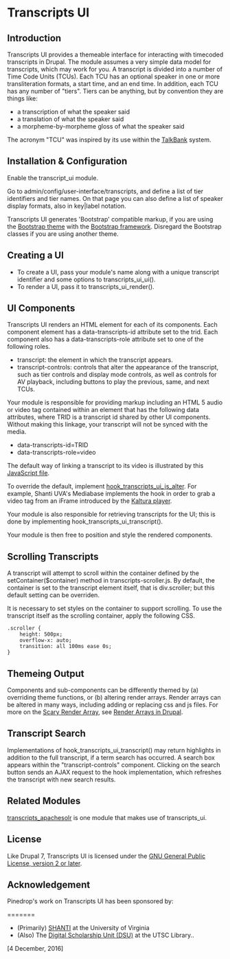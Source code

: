 # Transcripts UI

## Introduction

Transcripts UI provides a themeable interface for interacting with
timecoded transcripts in Drupal. The module assumes a very simple
data model for transcripts, which may work for you. A transcript is
divided into a number of Time Code Units (TCUs). Each TCU has an
optional speaker in one or more transliteration formats, a start
time, and an end time. In addition, each TCU has any number of
"tiers". Tiers can be anything, but by convention they are things
like:

* a transcription of what the speaker said
* a translation of what the speaker said
* a morpheme-by-morpheme gloss of what the speaker said

The acronym "TCU" was inspired by its use within the
[TalkBank](http://talkbank.org/) system.

## Installation & Configuration

Enable the transcript_ui module.

Go to admin/config/user-interface/transcripts, and define
a list of tier identifiers and tier names. On that page you
can also define a list of speaker display formats, also in
key|label notation.

Transcripts UI generates 'Bootstrap' compatible markup, if you are
using the [Bootstrap theme](https://www.drupal.org/project/bootstrap)
with the [Bootstrap framework](http://getbootstrap.com/). Disregard
the Bootstrap classes if you are using another theme.

## Creating a UI

* To create a UI, pass your module's name along with a unique transcript
identifier and some options to transcripts_ui_ui().
* To render a UI, pass it to transcripts_ui_render().

## UI Components

Transcripts UI renders an HTML element for each of its components.
Each component element has a data-transcripts-id attribute set to
the trid. Each component also has a data-transcripts-role attribute
set to one of the following roles.

* transcript: the element in which the transcript appears.
* transcript-controls: controls that alter the appearance of the
transcript, such as tier controls and display mode controls, as
well as controls for AV playback, including buttons to play the
previous, same, and next TCUs.

Your module is responsible for providing markup including an
HTML 5 audio or video tag contained within an element that has the
following data attributes, where TRID is a transcript id shared by
other UI components. Without making this linkage, your transcript
will not be synced with the media.

* data-transcripts-id=TRID
* data-transcripts-role=video

The default way of linking a transcript to its video is illustrated
by this [JavaScript file](https://github.com/pinedrop/transcripts_ui/blob/master/js/transcripts_ui.js).

To override the default, implement [hook_transcripts_ui_js_alter](https://github.com/pinedrop/transcripts_ui/blob/master/transcripts_ui.api.php).
For example, Shanti UVA's Mediabase implements the hook in order to
grab a video tag from an iFrame introduced by the [Kaltura player](https://github.com/shanti-uva/drupal_mediabase/blob/master/mb_kaltura/js/transcripts_ui.js).

Your module is also responsible for retrieving transcripts for the
UI; this is done by implementing hook_transcripts_ui_transcript().

Your module is then free to position and style the rendered components.

## Scrolling Transcripts

A transcript will attempt to scroll within the container defined by the
setContainer($container) method in transcripts-scroller.js. By default,
the container is set to the transcript element itself, that is div.scroller;
but this default setting can be overriden.

It is necessary to set styles on the container to support scrolling. To use
the transcript itself as the scrolling container, apply the following CSS.

```
.scroller {
    height: 500px;
    overflow-x: auto;
    transition: all 100ms ease 0s;
}
```

## Themeing Output

Components and sub-components can be differently themed by
(a) overriding theme functions, or (b) altering render arrays.
Render arrays can be altered in many ways, including adding or replacing
css and js files. For more on the
[Scary Render Array](http://cocoate.com/ddbook/scary-render-array), see
[Render Arrays in Drupal](https://www.drupal.org/node/930760).

## Transcript Search

Implementations of hook_transcripts_ui_transcript() may return highlights
in addition to the full transcript, if a term search has occurred.
A search box appears within the "transcript-controls" component. Clicking on the
search button sends an AJAX request to the hook implementation, which
refreshes the transcript with new search results.

## Related Modules

[transcripts_apachesolr](https://github.com/pinedrop/transcripts_apachesolr)
is one module that makes use of transcripts_ui.

## License

Like Drupal 7, Transcripts UI is licensed under the
[GNU General Public License, version 2 or later](http://www.gnu.org/licenses/old-licenses/gpl-2.0.html).

## Acknowledgement

Pinedrop's work on Transcripts UI has been sponsored by:

=======
* (Primarily) [SHANTI](http://shanti.virginia.edu/) at the University of Virginia
* (Also) The [Digital Scholarship Unit (DSU)](https://www.utsc.utoronto.ca/digitalscholarship/)
at the UTSC Library..


[4 December, 2016]
